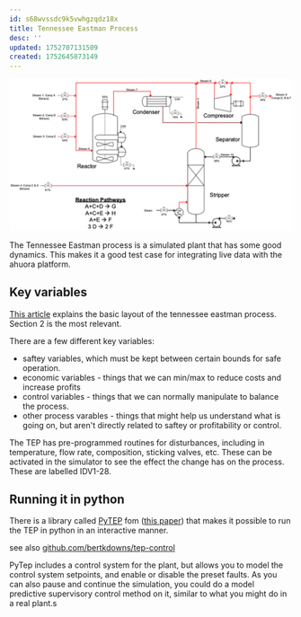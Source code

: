 ```yaml
---
id: s68wvssdc9k5vwhgzqdz18x
title: Tennessee Eastman Process
desc: ''
updated: 1752707131509
created: 1752645873149
---
```



![Tennessee Esatman Process PID diagram. Sourced from [Andersen et al.](https://onlinelibrary.wiley.com/doi/full/10.1002/qre.2975)](assets/tep.jpg)

The Tennessee Eastman process is a simulated plant that has some good dynamics. This makes it a good test case for integrating live data with the ahuora platform.


## Key variables

[This article](https://onlinelibrary.wiley.com/doi/full/10.1002/qre.2975#qre2975-sec-0020-title) explains the basic layout of the tennessee eastman process. Section 2 is the most relevant.

There are a few different key variables:

- saftey variables, which must be kept between certain bounds for safe operation.
- economic variables - things that we can min/max to reduce costs and increase profits
- control variables - things that we can normally manipulate to balance the process.
- other process varables - things that might help us understand what is going on, but aren't directly related to saftey or profitability or control.

The TEP has pre-programmed routines for disturbances, including in temperature, flow rate, composition, sticking valves, etc. These can be activated in the simulator to see the effect the change has on the process. These are labelled IDV1-28.


## Running it in python

There is a library called [PyTEP](https://github.com/ccreinartz11/pytep?tab=readme-ov-file) fom ([this paper](https://www.sciencedirect.com/science/article/pii/S2352711022000449#b26)) that makes it possible to run the TEP in python in an interactive manner.


see also [github.com/bertkdowns/tep-control](github.com/bertkdowns/tep-control)

PyTep includes a control system for the plant, but allows you to model the control system setpoints, and enable or disable the preset faults. As you can also pause and continue the simulation, you could do a model predictive supervisory control method on it, similar to what you might do in a real plant.s



